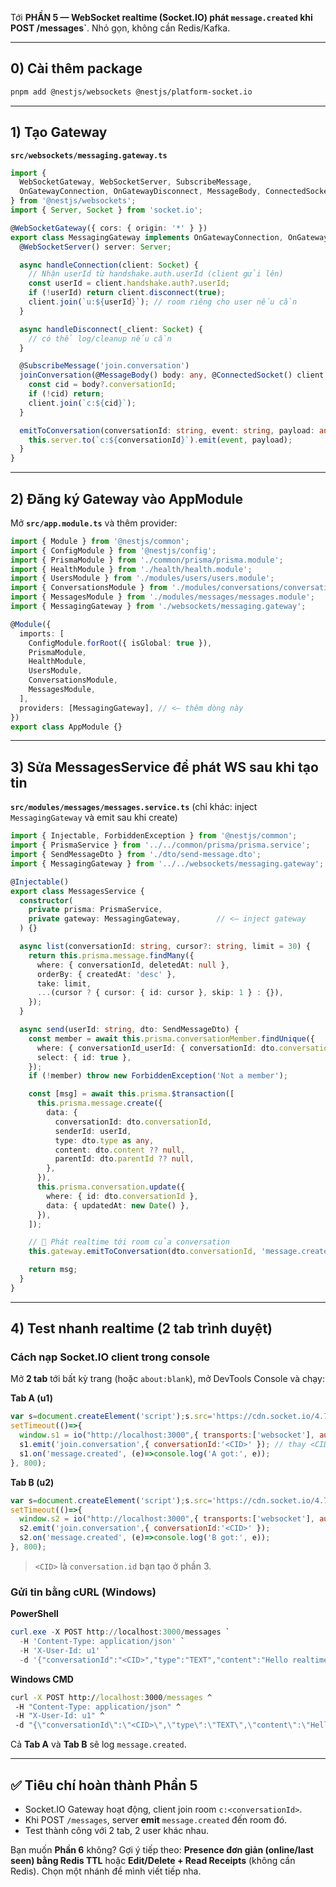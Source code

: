 Tới **PHẦN 5 — WebSocket realtime (Socket.IO) phát `message.created` khi POST /messages`**. Nhỏ gọn, không cần Redis/Kafka.

---

## 0) Cài thêm package

```bash
pnpm add @nestjs/websockets @nestjs/platform-socket.io
```

---

## 1) Tạo Gateway

**`src/websockets/messaging.gateway.ts`**

```ts
import {
  WebSocketGateway, WebSocketServer, SubscribeMessage,
  OnGatewayConnection, OnGatewayDisconnect, MessageBody, ConnectedSocket
} from '@nestjs/websockets';
import { Server, Socket } from 'socket.io';

@WebSocketGateway({ cors: { origin: '*' } })
export class MessagingGateway implements OnGatewayConnection, OnGatewayDisconnect {
  @WebSocketServer() server: Server;

  async handleConnection(client: Socket) {
    // Nhận userId từ handshake.auth.userId (client gửi lên)
    const userId = client.handshake.auth?.userId;
    if (!userId) return client.disconnect(true);
    client.join(`u:${userId}`); // room riêng cho user nếu cần
  }

  async handleDisconnect(_client: Socket) {
    // có thể log/cleanup nếu cần
  }

  @SubscribeMessage('join.conversation')
  joinConversation(@MessageBody() body: any, @ConnectedSocket() client: Socket) {
    const cid = body?.conversationId;
    if (!cid) return;
    client.join(`c:${cid}`);
  }

  emitToConversation(conversationId: string, event: string, payload: any) {
    this.server.to(`c:${conversationId}`).emit(event, payload);
  }
}
```

---

## 2) Đăng ký Gateway vào AppModule

Mở **`src/app.module.ts`** và thêm provider:

```ts
import { Module } from '@nestjs/common';
import { ConfigModule } from '@nestjs/config';
import { PrismaModule } from './common/prisma/prisma.module';
import { HealthModule } from './health/health.module';
import { UsersModule } from './modules/users/users.module';
import { ConversationsModule } from './modules/conversations/conversations.module';
import { MessagesModule } from './modules/messages/messages.module';
import { MessagingGateway } from './websockets/messaging.gateway';

@Module({
  imports: [
    ConfigModule.forRoot({ isGlobal: true }),
    PrismaModule,
    HealthModule,
    UsersModule,
    ConversationsModule,
    MessagesModule,
  ],
  providers: [MessagingGateway], // <— thêm dòng này
})
export class AppModule {}
```

---

## 3) Sửa MessagesService để phát WS sau khi tạo tin

**`src/modules/messages/messages.service.ts`** (chỉ khác: inject `MessagingGateway` và emit sau khi create)

```ts
import { Injectable, ForbiddenException } from '@nestjs/common';
import { PrismaService } from '../../common/prisma/prisma.service';
import { SendMessageDto } from './dto/send-message.dto';
import { MessagingGateway } from '../../websockets/messaging.gateway';

@Injectable()
export class MessagesService {
  constructor(
    private prisma: PrismaService,
    private gateway: MessagingGateway,        // <— inject gateway
  ) {}

  async list(conversationId: string, cursor?: string, limit = 30) {
    return this.prisma.message.findMany({
      where: { conversationId, deletedAt: null },
      orderBy: { createdAt: 'desc' },
      take: limit,
      ...(cursor ? { cursor: { id: cursor }, skip: 1 } : {}),
    });
  }

  async send(userId: string, dto: SendMessageDto) {
    const member = await this.prisma.conversationMember.findUnique({
      where: { conversationId_userId: { conversationId: dto.conversationId, userId } },
      select: { id: true },
    });
    if (!member) throw new ForbiddenException('Not a member');

    const [msg] = await this.prisma.$transaction([
      this.prisma.message.create({
        data: {
          conversationId: dto.conversationId,
          senderId: userId,
          type: dto.type as any,
          content: dto.content ?? null,
          parentId: dto.parentId ?? null,
        },
      }),
      this.prisma.conversation.update({
        where: { id: dto.conversationId },
        data: { updatedAt: new Date() },
      }),
    ]);

    // 🔔 Phát realtime tới room của conversation
    this.gateway.emitToConversation(dto.conversationId, 'message.created', { message: msg });

    return msg;
  }
}
```

---

## 4) Test nhanh realtime (2 tab trình duyệt)

### Cách nạp Socket.IO client trong console

Mở **2 tab** tới bất kỳ trang (hoặc `about:blank`), mở DevTools Console và chạy:

**Tab A (u1)**

```js
var s=document.createElement('script');s.src='https://cdn.socket.io/4.7.2/socket.io.min.js';document.head.appendChild(s);
setTimeout(()=>{
  window.s1 = io("http://localhost:3000",{ transports:['websocket'], auth:{ userId:'u1' }});
  s1.emit('join.conversation',{ conversationId:'<CID>' }); // thay <CID> = id conversation
  s1.on('message.created', (e)=>console.log('A got:', e));
}, 800);
```

**Tab B (u2)**

```js
var s=document.createElement('script');s.src='https://cdn.socket.io/4.7.2/socket.io.min.js';document.head.appendChild(s);
setTimeout(()=>{
  window.s2 = io("http://localhost:3000",{ transports:['websocket'], auth:{ userId:'u2' }});
  s2.emit('join.conversation',{ conversationId:'<CID>' });
  s2.on('message.created', (e)=>console.log('B got:', e));
}, 800);
```

> `<CID>` là `conversation.id` bạn tạo ở phần 3.

### Gửi tin bằng cURL (Windows)

**PowerShell**

```powershell
curl.exe -X POST http://localhost:3000/messages `
  -H 'Content-Type: application/json' `
  -H 'X-User-Id: u1' `
  -d '{"conversationId":"<CID>","type":"TEXT","content":"Hello realtime!"}'
```

**Windows CMD**

```bat
curl -X POST http://localhost:3000/messages ^
 -H "Content-Type: application/json" ^
 -H "X-User-Id: u1" ^
 -d "{\"conversationId\":\"<CID>\",\"type\":\"TEXT\",\"content\":\"Hello realtime!\"}"
```

Cả **Tab A** và **Tab B** sẽ log `message.created`.

---

## ✅ Tiêu chí hoàn thành Phần 5

* Socket.IO Gateway hoạt động, client join room `c:<conversationId>`.
* Khi POST `/messages`, server **emit** `message.created` đến room đó.
* Test thành công với 2 tab, 2 user khác nhau.

Bạn muốn **Phần 6** không? Gợi ý tiếp theo: **Presence đơn giản (online/last seen) bằng Redis TTL** hoặc **Edit/Delete + Read Receipts** (không cần Redis). Chọn một nhánh để mình viết tiếp nha.

